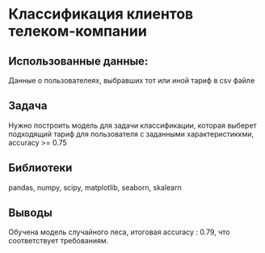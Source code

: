 # Классификация клиентов телеком-компании 
## Использованные данные:
Данные о пользователеях, выбравших тот или иной тариф в csv файле
## Задача
Нужно построить модель для задачи классификации, которая выберет подходящий тариф для пользователя с заданными характеристиккми, accuracy >= 0.75
## Библиотеки
pandas, numpy,  scipy, matplotlib, seaborn, skalearn
## Выводы
Обучена модель случайного леса, итоговая accuracy : 0.79, что соответствует требованиям.  
